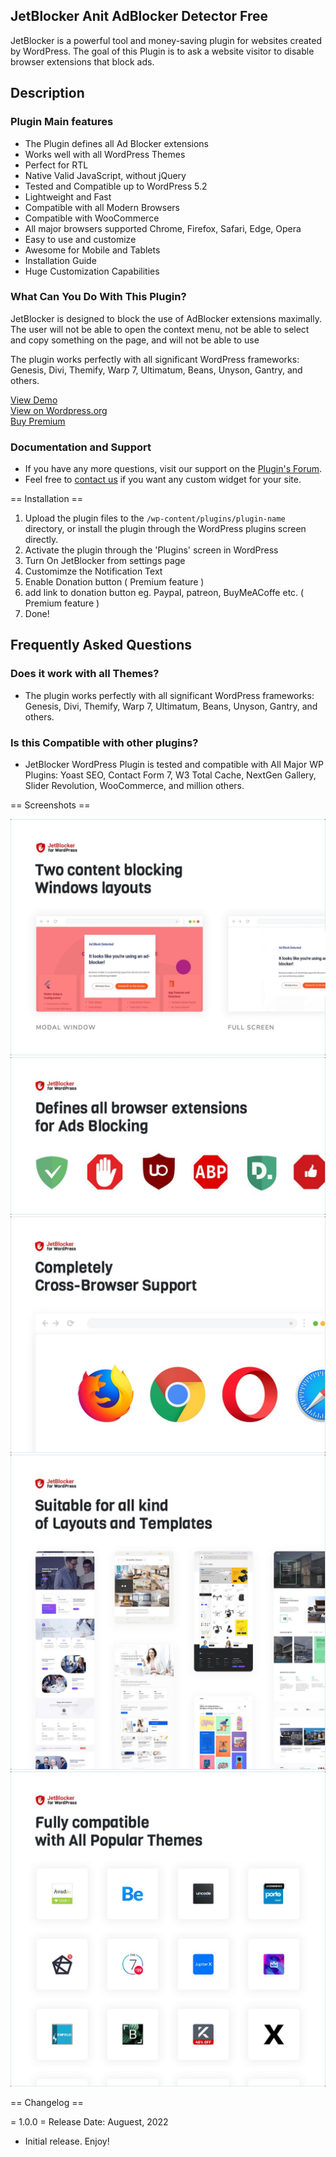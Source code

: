 ## JetBlocker Anit AdBlocker Detector Free

JetBlocker is a powerful tool and money-saving plugin for websites created by WordPress. The goal of this Plugin is to ask a website visitor to disable browser extensions that block ads. 

## Description 

### Plugin Main features
- The Plugin defines all Ad Blocker extensions
- Works well with all WordPress Themes
- Perfect for RTL
- Native Valid JavaScript, without jQuery
- Tested and Compatible up to WordPress 5.2
- Lightweight and Fast
- Compatible with all Modern Browsers
- Compatible with WooCommerce
- All major browsers supported Chrome, Firefox, Safari, Edge, Opera
- Easy to use and customize
- Awesome for Mobile and Tablets
- Installation Guide
- Huge Customization Capabilities

### What Can You Do With This Plugin?
JetBlocker is designed to block the use of AdBlocker extensions maximally. The user will not be able to open the context menu, not be able to select and copy something on the page, and will not be able to use

The plugin works perfectly with all significant WordPress frameworks: Genesis, Divi, Themify, Warp 7, Ultimatum, Beans, Unyson, Gantry, and others.

[View Demo](https://technodigitz.com/demo/jetblocker/)
</br>
[View on Wordpress.org](https://wordpress.org/plugins/jet-blocker-anti-ad-blocker-detector/)
</br>
[Buy Premium](https://www.codester.com/items/38669/jetblocker-anti-adblock-wordpress-plugin?ref=technodigitz)

### Documentation and Support

- If you have any more questions, visit our support on the [Plugin's Forum](https://www.codester.com/items/comments/38669/jetblocker-anti-adblock-wordpress-plugin?ref=technodigitz).
- Feel free to [contact us](mailto:info@technodigitz.com) if you want any custom widget for your site.


== Installation ==

1. Upload the plugin files to the `/wp-content/plugins/plugin-name` directory, or install the plugin through the WordPress plugins screen directly.
2. Activate the plugin through the 'Plugins' screen in WordPress
3. Turn On JetBlocker from settings page
4. Customimze the Notification Text
5. Enable Donation button ( Premium feature )
6. add link to donation button eg. Paypal, patreon, BuyMeACoffe etc. ( Premium feature )
6. Done!

## Frequently Asked Questions
### Does it work with all Themes?
- The plugin works perfectly with all significant WordPress frameworks: Genesis, Divi, Themify, Warp 7, Ultimatum, Beans, Unyson, Gantry, and others.

### Is this Compatible with other plugins?
- JetBlocker WordPress Plugin is tested and compatible with All Major WP Plugins: Yoast SEO, Contact Form 7, W3 Total Cache, NextGen Gallery, Slider Revolution, WooCommerce, and million others. 

== Screenshots ==

<img src="screenshots/screenshot-1.jpg" />
<img src="screenshots/screenshot-2.jpg" />
<img src="screenshots/screenshot-3.jpg" />
<img src="screenshots/screenshot-4.jpg" />
<img src="screenshots/screenshot-5.jpg" />

== Changelog ==

= 1.0.0 =
Release Date: Auguest, 2022

* Initial release. Enjoy!
